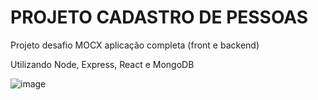 # PROJETO CADASTRO DE PESSOAS

Projeto desafio MOCX aplicação completa (front e backend)<BR>
  
Utilizando Node, Express, React e MongoDB
  
![image](https://github.com/MaxNascimento/projeto-cadastro-pessoa/assets/129465841/849c0150-c5a5-46d2-9448-0b5da22b8c7a)
